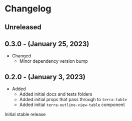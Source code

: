 # Changelog

## Unreleased

## 0.3.0 - (January 25, 2023)

* Changed
  * Minor dependency version bump

## 0.2.0 - (January 3, 2023)

* Added
  * Added initial docs and tests folders
  * Added initial props that pass through to `terra-table`
  * Added initial `terra-outline-view-table` component

Initial stable release
